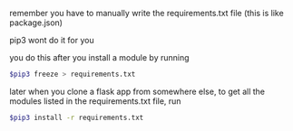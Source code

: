 remember you have to manually write the requirements.txt file (this is like package.json)

pip3 wont do it for you

you do this after you install a module by running

```bash
$pip3 freeze > requirements.txt
```

later when you clone a flask app from somewhere else, to get all the modules listed in the requirements.txt file, run

```bash
$pip3 install -r requirements.txt
```
